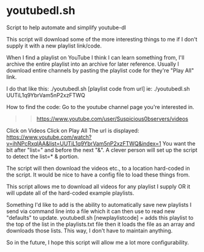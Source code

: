 # youtubedl.sh
Script to help automate and simplify youtube-dl

This script will download some of the more interesting things to me if I don't supply it with a new playlist link/code.

When I find a playlist on YouTube I think I can learn something from, I'll archive the entire playlist into an archive for later reference.
Usually I download entire channels by pasting the playlist code for they're "Play All" link.

I do that like this:
./youtubedl.sh [playlist code from url] 
ie:
./youtubedl.sh UUTiL1q9YbrVam5nP2xzFTWQ

How to find the code:
Go to the youtube channel page you're interested in.
>> https://www.youtube.com/user/Suspicious0bservers/videos

Click on Videos
Click on Play All
The url is displayed: https://www.youtube.com/watch?v=ihNPcRxqlAA&list=UUTiL1q9YbrVam5nP2xzFTWQ&index=1
You want the bit after "list=" and before the next "&". A clever person will set up the script to detect the list=* & portion.

The script will then download the videos etc., to a location hard-coded in the script. It would be nice to have a config file to load these things from.

This script allows me to download all videos for any playlist I supply OR it will update all of the hard-coded example playlists.

Something I'd like to add is the ability to automatically save new playlists I send via command line into a file which it can then use to read new "defaults" to update.
youtubedl.sh [newplaylistcode] = adds this playlist to the top of the list in the playlists.txt file then it loads the file as an array and downloads those lists.
This way, I don't have to maintain anything.

So in the future, I hope this script will allow me a lot more configurability.
